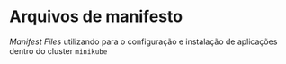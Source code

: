 # Arquivos de manifesto 

*Manifest Files* utilizando para o configuração e instalação de aplicações dentro do cluster `minikube`
